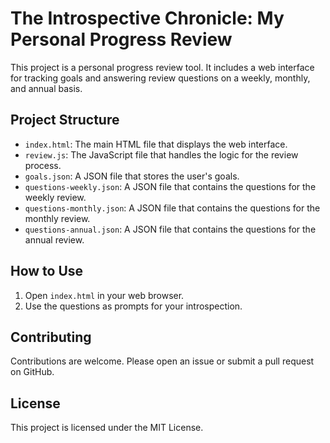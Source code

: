 # The Introspective Chronicle: My Personal Progress Review

This project is a personal progress review tool. It includes a web interface for tracking goals and answering review questions on a weekly, monthly, and annual basis.

## Project Structure

- `index.html`: The main HTML file that displays the web interface.
- `review.js`: The JavaScript file that handles the logic for the review process.
- `goals.json`: A JSON file that stores the user's goals.
- `questions-weekly.json`: A JSON file that contains the questions for the weekly review.
- `questions-monthly.json`: A JSON file that contains the questions for the monthly review.
- `questions-annual.json`: A JSON file that contains the questions for the annual review.

## How to Use

1. Open `index.html` in your web browser.
2. Use the questions as prompts for your introspection.

## Contributing

Contributions are welcome. Please open an issue or submit a pull request on GitHub.

## License

This project is licensed under the MIT License.
